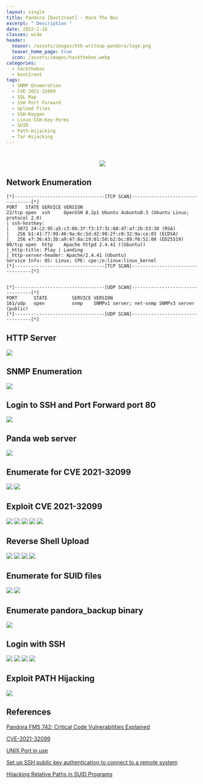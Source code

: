 ```yaml
---
layout: single
title: Pandora [boot2root] - Hack The Box
excerpt: " Description "
date: 2022-1-18
classes: wide
header:
  teaser: /assets/images/htb-writeup-pandora/logo.png
  teaser_home_page: true
  icon: /assets/images/hackthebox.webp
categories:
  - hackthebox
  - boot2root
tags:  
  - SNMP Enumeration
  - CVE-2021-32099
  - SQL Map
  - SSH Port Forward
  - Upload Files
  - SSH-Keygen
  - Linux-SSH-Key-Perms
  - SUID
  - Path-Hijacking
  - Tar-Hijacking
---
```


<h1 align="center">
<img src="/assets/images/htb-writeup-pandora/banner.PNG">
</h1>



## Network Enumeration

```
[*]---------------------------------[TCP SCAN]---------------------------------[*]
PORT   STATE SERVICE VERSION
22/tcp open  ssh     OpenSSH 8.2p1 Ubuntu 4ubuntu0.3 (Ubuntu Linux; protocol 2.0)
| ssh-hostkey: 
|   3072 24:c2:95:a5:c3:0b:3f:f3:17:3c:68:d7:af:2b:53:38 (RSA)
|   256 b1:41:77:99:46:9a:6c:5d:d2:98:2f:c0:32:9a:ce:03 (ECDSA)
|_  256 e7:36:43:3b:a9:47:8a:19:01:58:b2:bc:89:f6:51:08 (ED25519)
80/tcp open  http    Apache httpd 2.4.41 ((Ubuntu))
|_http-title: Play | Landing
|_http-server-header: Apache/2.4.41 (Ubuntu)
Service Info: OS: Linux; CPE: cpe:/o:linux:linux_kernel
[*]---------------------------------[TCP SCAN]---------------------------------[*]


[*]---------------------------------[UDP SCAN]---------------------------------[*]
PORT      STATE         SERVICE VERSION                                                                                                    
161/udp   open          snmp    SNMPv1 server; net-snmp SNMPv3 server (public) 
[*]---------------------------------[UDP SCAN]---------------------------------[*]
```


## HTTP Server 

<img src="/assets/images/htb-writeup-pandora/html_server.PNG">

## SNMP Enumeration

<img src="/assets/images/htb-writeup-pandora/snmp_enum_creds.PNG">

## Login to SSH and Port Forward port 80

<img src="/assets/images/htb-writeup-pandora/port_forward_http.PNG">

## Panda web server

<img src="/assets/images/htb-writeup-pandora/panda_web_server.PNG">

## Enumerate for CVE 2021-32099

<img src="/assets/images/htb-writeup-pandora/cve_2021_32099.PNG">

<img src="/assets/images/htb-writeup-pandora/cve_explain.PNG">

## Exploit CVE 2021-32099

<img src="/assets/images/htb-writeup-pandora/sql_injection_path.PNG">

<img src="/assets/images/htb-writeup-pandora/sql_map_exploit.PNG">

<img src="/assets/images/htb-writeup-pandora/admin_cookie.PNG">

<img src="/assets/images/htb-writeup-pandora/change_cookie.PNG">

<img src="/assets/images/htb-writeup-pandora/success_login.PNG">

## Reverse Shell Upload

<img src="/assets/images/htb-writeup-pandora/upload1.PNG">

<img src="/assets/images/htb-writeup-pandora/upload2.PNG">

<img src="/assets/images/htb-writeup-pandora/execute_shell.PNG">

<img src="/assets/images/htb-writeup-pandora/matt_user_reverse.PNG">


## Enumerate for SUID files

<img src="/assets/images/htb-writeup-pandora/search_for_suid.PNG">

<img src="/assets/images/htb-writeup-pandora/suid_file.PNG">

##  Enumerate pandora_backup binary

<img src="/assets/images/htb-writeup-pandora/tar_hijhacking.PNG">

## Login with SSH

<img src="/assets/images/htb-writeup-pandora/generate_ssh_keys.PNG">

<img src="/assets/images/htb-writeup-pandora/ssh_perm.PNG">

<img src="/assets/images/htb-writeup-pandora/http_server.PNG">

<img src="/assets/images/htb-writeup-pandora/login_ssh.PNG">

## Exploit PATH Hijacking 

<img src="/assets/images/htb-writeup-pandora/root_path_hijacking.PNG">

## References 
[Pandora FMS 742: Critical Code Vulnerabilities Explained](https://blog.sonarsource.com/pandora-fms-742-critical-code-vulnerabilities-explained)<br> 

[CVE-2021-32099](https://cve.ics-csirt.io/cve/CVE-2021-32099)<br>

[UNIX Port in use](https://www.cyberciti.biz/faq/unix-linux-check-if-port-is-in-use-command/)<br>

[Set up SSH public key authentication to connect to a remote system](https://kb.iu.edu/d/aews)<br>

[Hijacking Relative Paths in SUID Programs](https://medium.com/r3d-buck3t/hijacking-relative-paths-in-suid-programs-fed804694e6e)
